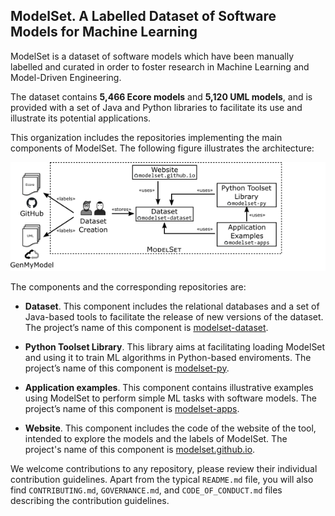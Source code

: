 ## ModelSet. A Labelled Dataset of Software Models for Machine Learning

ModelSet is a dataset of software models which have been manually labelled and curated in order to foster research in Machine Learning and Model-Driven Engineering. 

The dataset contains **5,466 Ecore models** and **5,120 UML models**, and is provided with a set of Java and Python libraries to facilitate its use and illustrate its potential applications. 

This organization includes the repositories implementing the main components of ModelSet.
The following figure illustrates the architecture:

![ModelSet Architecture](https://raw.githubusercontent.com/modelset/.github/main/profile/architecture.png)

The components and the corresponding repositories are:

* **Dataset**. This component includes the relational databases and a set of Java-based tools to facilitate the release of new versions of the dataset. The project’s name of this component is [modelset-dataset](https://github.com/modelset/modelset-dataset).

* **Python Toolset Library**. This library aims at facilitating loading ModelSet and using it to train ML algorithms in Python-based enviroments. The project’s name of this component is [modelset-py](https://github.com/modelset/modelset-py).

* **Application examples**. This component contains illustrative examples using ModelSet to perform simple ML tasks with software models. The project’s name of this component is [modelset-apps](https://github.com/modelset/modelset-apps).

* **Website**. This component includes the code of the website of the tool, intended to explore the models and the labels of ModelSet. The project's name of this component is [modelset.github.io](https://github.com/modelset/modelset.github.io).


We welcome contributions to any repository, please review their individual contribution guidelines. Apart from the typical `README.md` file, you will also find `CONTRIBUTING.md`, `GOVERNANCE.md`, and `CODE_OF_CONDUCT.md` files describing the contribution guidelines.